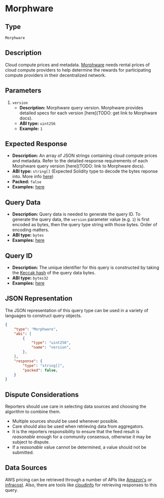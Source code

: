 # Morphware

## Type

`Morphware`

## Description

Cloud compute prices and metadata. [Morphware](https://morphware.org) needs rental prices of cloud compute providers to help determine the rewards for participating compute providers in their decentralized network.

## Parameters

1. `version`
    - **Description:** Morphware query version. Morphware provides detailed specs for each version [here](TODO: get link to Morphware docs).
    - **ABI type:** `uint256`
    - **Example:** `1`


## Expected Response

- **Description:** An array of JSON strings containing cloud compute prices and metadata. Refer to the detailed response requirements of each Morphware query version [here](TODO: link to Morphware docs).
- **ABI type:** `string[]` (Expected Solidity type to decode the bytes reponse into. More info [here](https://docs.soliditylang.org/en/v0.8.11/types.html#fixed-point-numbers))
- **Packed:** `false`
- **Examples:** [here](https://github.com/tellor-io/telliot-core/blob/main/tests/test_query_morphware.py)


## Query Data
- **Description:** Query data is needed to generate the query ID. To generate the query data, the `version` parameter value (e.g. `1`) is first encoded as bytes, then the query type string with those bytes. Order of encoding matters.
- **ABI type:** `bytes`
- **Examples:** [here](https://github.com/tellor-io/telliot-core/blob/main/tests/test_query_morphware.py)

## Query ID
- **Description:** The unique identifier for this query is constructed by taking the [Keccak hash](https://eth.wiki/en/concepts/ethash/ethash) of the query data bytes.
- **ABI type:** `bytes32`
- **Examples:** [here](https://github.com/tellor-io/telliot-core/blob/main/tests/test_query_morphware.py)

## JSON Representation

The JSON representation of this query type can be used in a variety of languages to construct query objects.

```json
{
    "type": "Morphware",
    "abi": [
        {
            "type": "uint256",
            "name": "version",
        },
    ],
    "response": {
        "type": "string[]",
        "packed": false,
    }
}
```

## Dispute Considerations

Reporters should use care in selecting data sources and choosing the algorithm to combine them.
 
- Multiple sources should be used whenever possible.
- Care should also be used when retrieving data from aggregators.  
- It is the reporters responsibility to ensure that the feed result is *reasonable* enough for a community consensus, otherwise it may be subject to dispute.
- If a *reasonable* value cannot be determined, a value should not be submitted.

## Data Sources

AWS pricing can be retrieved through a number of APIs like [Amazon's](https://docs.aws.amazon.com/awsaccountbilling/latest/aboutv2/price-changes.html) or [infracost](https://www.infracost.io/blog/cloud-pricing-api/). Also, there are tools like [cloudinfo](https://github.com/banzaicloud/cloudinfo) for retrieving responses to this query.